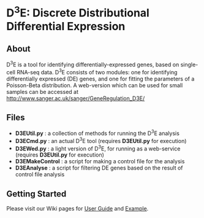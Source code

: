 # D<sup>3</sup>E: Discrete Distributional Differential Expression

## About
D<sup>3</sup>E is a tool for identifying differentially-expressed genes, based on single-cell RNA-seq data. D<sup>3</sup>E consists of two modules: one for identifying differentially expressed (DE) genes, and one for fitting the parameters of a Poisson-Beta distribution. A web-version which can be used for small samples can be accessed at http://www.sanger.ac.uk/sanger/GeneRegulation_D3E/

## Files
- **D3EUtil.py** : a collection of methods for running the D<sup>3</sup>E analysis
- **D3ECmd.py** : an actual D<sup>3</sup>E tool (requires **D3EUtil.py** for execution)
- **D3EWed.py** : a light version of D<sup>3</sup>E, for running as a web-service (requires **D3EUtil.py** for execution)
- **D3EMakeControl** : a script for making a control file for the analysis
- **D3EAnalyse** : a script for filtering DE genes based on the result of control file analysis

## Getting Started

Please visit our Wiki pages for <a href="https://github.com/hemberg-lab/D3E/wiki/User-Guide" target="_blank">User Guide</a> and <a href="https://github.com/hemberg-lab/D3E/wiki/Example" target="_blank">Example</a>.
